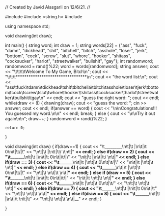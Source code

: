 //  Created by Javid Alasgarli on 12/6/21.
//

#include <iostream>
#include <string.h>
#include <cstdlib>

using namespace std;

void drawing(int draw);

int main() {
    string word;
    int draw = 1;
    string words[22] = {"ass", "fuck", "damn", "dickhead", "shit", "bitchell", "bitch", "asshole", "loser", "jerk", "bottom", "cock", "screw", "slut", "whore", "hooker", "shitass", "cocksucker", "harlot", "streetwalker", "bullshit", "gay"};
    int randomword;
    randomword = rand()%22;
    word = words[randomword];
    string answer;
    cout << "\t\t\t\tWelcome To My Game, Bitch\n";
    cout << "\t\t\t*********************************\n";
    cout << "the word list:\n";
    cout << "ass\tfuck\tdamn\tdickhead\tshit\tbitchella\tbitch\tasshole\tloser\tjerk\tbottom\tcock\tscrew\tslut\twhore\thooker\tshitass\tcocksucker\tharlot\tstreetwalker\tbullshit\tgay\n" << endl;
    cout << "guess the right word: ";
    cout << endl;
    while(draw <= 8) {
        drawing(draw);
        cout << "guess the word: ";
        cin >> answer;
        cout << endl;
        if(answer == word) {
            cout << "\n\nCongratulations!!! You guessed my word.\n\n" << endl;
            break;
        } else {
            cout << "\n\nTry it out again\n\n";
            draw++;
        }
        randomword = rand()%22;
    }
    
    return 0;
}

void drawing(int draw) {
    if(draw==1) {
        cout << "\t_________\n\t|\t |\n\t|\t 0\n\t|\t/|\\" << "\n\t|\t |\n\t|\t/ \\\n\t|__" << endl;
    } else if(draw == 2) {
        cout << "\t_________\n\t|\t |\n\t|\t 0\n\t|\t/|\\" << "\n\t|\t |\n\t|\t/ \n\t|__" << endl;
    } else if(draw == 3) {
        cout << "\t_________\n\t|\t |\n\t|\t 0\n\t|\t/|\\" << "\n\t|\t |\n\t|\t \n\t|__" << endl;
    } else if(draw == 4) {
        cout << "\t_________\n\t|\t |\n\t|\t 0\n\t|\t/|\\" << "\n\t|\t \n\t|\t \n\t|__" << endl;
    } else if (draw == 5) {
        cout << "\t_________\n\t|\t |\n\t|\t 0\n\t|\t/|" << "\n\t|\t \n\t|\t \n\t|__" << endl;
    } else if(draw == 6) {
        cout << "\t_________\n\t|\t |\n\t|\t 0\n\t|\t/" << "\n\t|\t \n\t|\t \n\t|__" << endl;
    } else if(draw == 7) {
        cout << "\t_________\n\t|\t |\n\t|\t 0\n\t|\t" << "\n\t|\t \n\t|\t \n\t|__" << endl;
    } else if(draw == 8) {
        cout << "\t_________\n\t|\t |\n\t|\t \n\t|\t" << "\n\t|\t \n\t|\t \n\t|__" << endl;
    }
    
}
